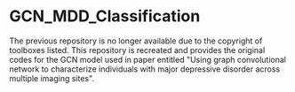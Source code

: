 # GCN_MDD_Classification

The previous repository is no longer available due to the copyright of toolboxes listed. This repository is recreated and provides the original codes for the GCN model used in paper entitled "Using graph convolutional network to characterize individuals with major depressive disorder across multiple imaging sites".
